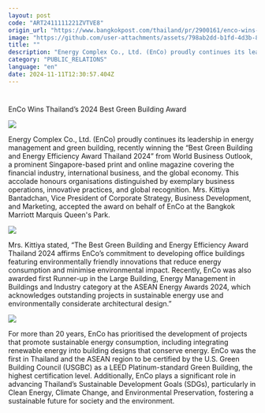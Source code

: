 ```yaml
---
layout: post
code: "ART2411111221ZVTVE8"
origin_url: "https://www.bangkokpost.com/thailand/pr/2900161/enco-wins-thailands-2024-best-green-building-award"
image: "https://github.com/user-attachments/assets/798ab2dd-b1fd-4d3b-8d24-ae025ef85cda"
title: ""
description: "Energy Complex Co., Ltd. (EnCo) proudly continues its leadership in energy management and green building, recently winning the “Best Green Building and Energy Efficiency Award Thailand 2024” from World Business Outlook, a prominent Singapore-based print and online magazine covering the financial industry, international business, and the global economy. This accolade honours organisations distinguished by exemplary business operations, innovative practices, and global recognition. Mrs. Kittiya Bantadchan, Vice President of Corporate Strategy, Business Development, and Marketing, accepted the award on behalf of EnCo at the Bangkok Marriott Marquis Queen"
category: "PUBLIC_RELATIONS"
language: "en"
date: 2024-11-11T12:30:57.404Z
---
```


# 

EnCo Wins Thailand’s 2024 Best Green Building Award

![](https://github.com/user-attachments/assets/6807975c-d4e9-4653-a958-f1e50a926f85)

Energy Complex Co., Ltd. (EnCo) proudly continues its leadership in energy management and green building, recently winning the “Best Green Building and Energy Efficiency Award Thailand 2024” from World Business Outlook, a prominent Singapore-based print and online magazine covering the financial industry, international business, and the global economy. This accolade honours organisations distinguished by exemplary business operations, innovative practices, and global recognition. Mrs. Kittiya Bantadchan, Vice President of Corporate Strategy, Business Development, and Marketing, accepted the award on behalf of EnCo at the Bangkok Marriott Marquis Queen's Park.

![](https://github.com/user-attachments/assets/9747e8a1-f1fe-4050-922e-b19eeeccd105)

Mrs. Kittiya stated, “The Best Green Building and Energy Efficiency Award Thailand 2024 affirms EnCo’s commitment to developing office buildings featuring environmentally friendly innovations that reduce energy consumption and minimise environmental impact. Recently, EnCo was also awarded first Runner-up in the Large Building, Energy Management in Buildings and Industry category at the ASEAN Energy Awards 2024, which acknowledges outstanding projects in sustainable energy use and environmentally considerate architectural design.”

![](https://github.com/user-attachments/assets/93f9bafd-8832-4260-b981-265622fa24fb)

For more than 20 years, EnCo has prioritised the development of projects that promote sustainable energy consumption, including integrating renewable energy into building designs that conserve energy. EnCo was the first in Thailand and the ASEAN region to be certified by the U.S. Green Building Council (USGBC) as a LEED Platinum-standard Green Building, the highest certification level. Additionally, EnCo plays a significant role in advancing Thailand’s Sustainable Development Goals (SDGs), particularly in Clean Energy, Climate Change, and Environmental Preservation, fostering a sustainable future for society and the environment.